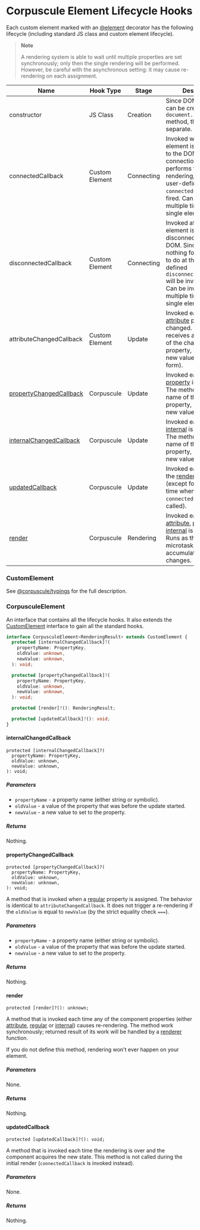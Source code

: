 # Corpuscule Element Lifecycle Hooks

Each custom element marked with an [@element](#element) decorator has the
following lifecycle (including standard JS class and custom element lifecycle).

> **Note**
>
> A rendering system is able to wait until multiple properties are set
> synchronously; only then the single rendering will be performed. However, be
> careful with the asynchronous setting: it may cause re-rendering on each
> assignment.

| Name                                                | Hook Type      | Stage      | Description                                                                                                                                                                                                                       |
| --------------------------------------------------- | -------------- | ---------- | --------------------------------------------------------------------------------------------------------------------------------------------------------------------------------------------------------------------------------- |
| constructor                                         | JS Class       | Creation   | Since DOM element can be created with the `document.createElement` method, this hook is separate.                                                                                                                                 |
| connectedCallback                                   | Custom Element | Connecting | Invoked whenever the element is connected to the DOM. During the connection, Corpuscule performs the initial rendering, and then user-defined `connectedCallback` is fired. Can be invoked multiple times for the single element. |
| disconnectedCallback                                | Custom Element | Connecting | Invoked after the element is disconnected from DOM. Since there is nothing for Corpuscule to do at this time, user-defined `disconnectedCallback` will be invoked directly. Can be invoked multiple times for the single element. |
| attributeChangedCallback                            | Custom Element | Update     | Invoked each time the [attribute](./index.md#attribute) property is changed. The method receives a string name of the changed property, its old and new value (in a string form).                                                 |
| [propertyChangedCallback](#propertychangedcallback) | Corpuscule     | Update     | Invoked each time the [property](./index.md#property) is changed. The method receives a name of the changed property, its old and new value.                                                                                      |
| [internalChangedCallback](#internalchangedcallback) | Corpuscule     | Update     | Invoked each time the [internal](./index.md#internal) is changed. The method receives a name of the changed property, its old and new value.                                                                                      |
| [updatedCallback](#updatedcallback)                 | Corpuscule     | Update     | Invoked each time after the [render](#render) is over (except for the first time when the `connectedCallback` is called).                                                                                                         |
| [render](#render)                                   | Corpuscule     | Rendering  | Invoked each time the [attribute](./index.md#attribute), [property](./index.md#property) or [internal](./index.md#internal) is changed. Runs as the next microtask, so is able to accumulate property changes.                    |

### CustomElement

See [@corpuscule/typings](../../typings/docs/index.md#customelement) for the
full description.

### CorpusculeElement

An interface that contains all the lifecycle hooks. It also extends the
[CustomElement](#customelement) interface to gain all the standard hooks.

```typescript
interface CorpusculeElement<RenderingResult> extends CustomElement {
  protected [internalChangedCallback]?(
    propertyName: PropertyKey,
    oldValue: unknown,
    newValue: unknown,
  ): void;

  protected [propertyChangedCallback]?(
    propertyName: PropertyKey,
    oldValue: unknown,
    newValue: unknown,
  ): void;

  protected [render]?(): RenderingResult;

  protected [updatedCallback]?(): void;
}
```

#### internalChangedCallback

```
protected [internalChangedCallback]?(
  propertyName: PropertyKey,
  oldValue: unknown,
  newValue: unknown,
): void;
```

##### Parameters

- `propertyName` - a property name (either string or symbolic).
- `oldValue` - a value of the property that was before the update started.
- `newValue` - a new value to set to the property.

##### Returns

Nothing.

#### propertyChangedCallback

```
protected [propertyChangedCallback]?(
  propertyName: PropertyKey,
  oldValue: unknown,
  newValue: unknown,
): void;
```

A method that is invoked when a [regular](#property) property is assigned. The
behavior is identical to `attributeChangedCallback`. It does not trigger a
re-rendering if the `oldValue` is equal to `newValue` (by the strict equality
check `===`).

##### Parameters

- `propertyName` - a property name (either string or symbolic).
- `oldValue` - a value of the property that was before the update started.
- `newValue` - a new value to set to the property.

##### Returns

Nothing.

#### render

```
protected [render]?(): unknown;
```

A method that is invoked each time any of the component properties (either
[attribute](#attribute), [regular](#property) or [internal](#internal)) causes
re-rendering. The method work synchronously; returned result of its work will be
handled by a [renderer](#renderer) function.

If you do not define this method, rendering won't ever happen on your element.

##### Parameters

None.

##### Returns

Nothing.

#### updatedCallback

```
protected [updatedCallback]?(): void;
```

A method that is invoked each time the rendering is over and the component
acquires the new state. This method is not called during the initial render
(`connectedCallback` is invoked instead).

##### Parameters

None.

##### Returns

Nothing.

